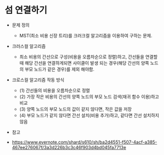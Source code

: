 # 섬 연결하기  

* 문제 정의
   - MST(최소 비용 신장 트리)를 크러크컬 알고리즘을 이용하여 구하는 문제.

* 크러스컬 알고리즘
  - 최소 비용의 간선으로 구성(비용을 오름차순으로 정렬)하고, 간선들을 연결할 때 해당 간선을 연결하게되면 
    사이클이 발생 되는 경우(해당 간선의 양쪽 노드의 부모 노드가 같은 경우)를 제외 해야함. 

* 크로스컬 알고리즘 작동 방식 
  - (1) 간선들의 비용을 오름차순으로 정렬
  - (2) 가장 작은 비용의 간선의 양쪽 노드의 부모 노드 검색(재귀 함수 이용)하고 비교
  - (3) 양쪽 노드의 부모 노드의 값이 같지 않다면, 작은 값을 저장
  - (4) 부모 노드가 같지 않다면 간선 설치(비용 추가)하고, 같다면 간선 설치하지 않음

* 참고
- https://www.evernote.com/shard/s610/sh/ba2d4551-f507-4acf-a385-467ee276067f/3a3d226b3c3c46f903d4bd045fa7713e
  



 
    